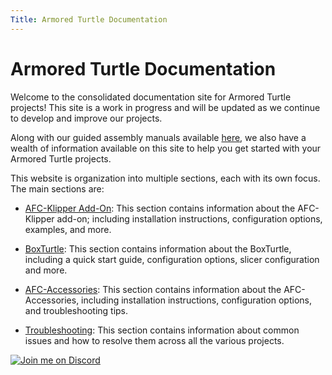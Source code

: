 ```yaml
---
Title: Armored Turtle Documentation
---
```

# Armored Turtle Documentation
Welcome to the consolidated documentation site for Armored Turtle projects! This site is a work in progress and will 
be updated as we continue to develop and improve our projects.

Along with our guided assembly manuals available [here](https://www.armoredturtle.xyz), we also have a wealth of 
information available on this site to help you get started with your Armored Turtle projects.

This website is organization into multiple sections, each with its own focus. The main sections are:

- [AFC-Klipper Add-On](afc-klipper-add-on/index.md): This section contains information about the AFC-Klipper add-on; 
  including installation 
  instructions, configuration options, examples, and more.

- [BoxTurtle](boxturtle/index.md): This section contains information about the BoxTurtle, including a quick start 
  guide, configuration 
  options, slicer configuration and more.

- [AFC-Accessories](afc-accessories/index.md): This section contains information about the AFC-Accessories, including 
  installation instructions, configuration 
  options, and troubleshooting tips.

- [Troubleshooting](troubleshooting/troubleshooting.md): This section contains information about common issues and 
  how to resolve them across all the 
  various projects.

[![Join me on Discord](https://discord.com/api/guilds/1229586267671629945/widget.png?style=banner2)](https://discord.gg/eT8zc3bvPR)